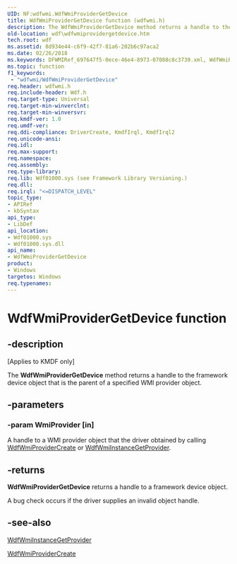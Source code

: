 ```yaml
---
UID: NF:wdfwmi.WdfWmiProviderGetDevice
title: WdfWmiProviderGetDevice function (wdfwmi.h)
description: The WdfWmiProviderGetDevice method returns a handle to the framework device object that is the parent of a specified WMI provider object.
old-location: wdf\wdfwmiprovidergetdevice.htm
tech.root: wdf
ms.assetid: 8d934e44-c6f9-42f7-81a6-202b6c97aca2
ms.date: 02/26/2018
ms.keywords: DFWMIRef_697647f5-0ece-46e4-8973-07088c8c3739.xml, WdfWmiProviderGetDevice, WdfWmiProviderGetDevice method, kmdf.wdfwmiprovidergetdevice, wdf.wdfwmiprovidergetdevice, wdfwmi/WdfWmiProviderGetDevice
ms.topic: function
f1_keywords:
 - "wdfwmi/WdfWmiProviderGetDevice"
req.header: wdfwmi.h
req.include-header: Wdf.h
req.target-type: Universal
req.target-min-winverclnt: 
req.target-min-winversvr: 
req.kmdf-ver: 1.0
req.umdf-ver: 
req.ddi-compliance: DriverCreate, KmdfIrql, KmdfIrql2
req.unicode-ansi: 
req.idl: 
req.max-support: 
req.namespace: 
req.assembly: 
req.type-library: 
req.lib: Wdf01000.sys (see Framework Library Versioning.)
req.dll: 
req.irql: "<=DISPATCH_LEVEL"
topic_type:
- APIRef
- kbSyntax
api_type:
- LibDef
api_location:
- Wdf01000.sys
- Wdf01000.sys.dll
api_name:
- WdfWmiProviderGetDevice
product:
- Windows
targetos: Windows
req.typenames: 
---
```


# WdfWmiProviderGetDevice function


## -description


<p class="CCE_Message">[Applies to KMDF only]</p>

The <b>WdfWmiProviderGetDevice</b> method returns a handle to the framework device object that is the parent of a specified WMI provider object.


## -parameters




### -param WmiProvider [in]

A handle to a WMI provider object that the driver obtained by calling <a href="https://docs.microsoft.com/windows-hardware/drivers/ddi/content/wdfwmi/nf-wdfwmi-wdfwmiprovidercreate">WdfWmiProviderCreate</a> or <a href="https://docs.microsoft.com/windows-hardware/drivers/ddi/content/wdfwmi/nf-wdfwmi-wdfwmiinstancegetprovider">WdfWmiInstanceGetProvider</a>.


## -returns



<b>WdfWmiProviderGetDevice</b> returns a handle to a framework device object.

A bug check occurs if the driver supplies an invalid object handle.






## -see-also




<a href="https://docs.microsoft.com/windows-hardware/drivers/ddi/content/wdfwmi/nf-wdfwmi-wdfwmiinstancegetprovider">WdfWmiInstanceGetProvider</a>



<a href="https://docs.microsoft.com/windows-hardware/drivers/ddi/content/wdfwmi/nf-wdfwmi-wdfwmiprovidercreate">WdfWmiProviderCreate</a>
 

 

